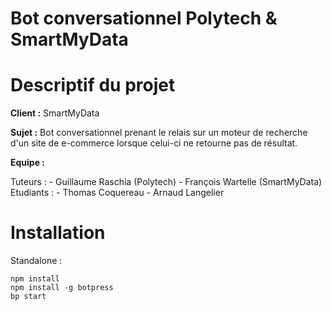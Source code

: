 Bot conversationnel Polytech & SmartMyData
======================================================

# Descriptif du projet

**Client :** SmartMyData

**Sujet :**	Bot conversationnel prenant le relais sur un moteur de recherche
d'un site de e-commerce lorsque celui-ci ne retourne pas de résultat.

**Equipe :**

Tuteurs :
    - Guillaume Raschia (Polytech)
    - François Wartelle (SmartMyData)
Etudiants :
    - Thomas Coquereau
    - Arnaud Langelier

# Installation

Standalone :

```
npm install
npm install -g botpress
bp start
```
